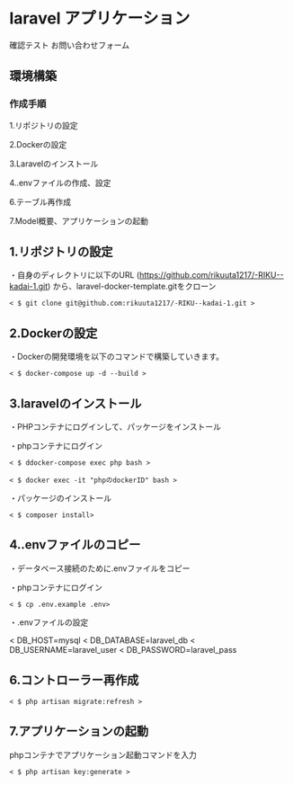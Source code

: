 # laravel アプリケーション
確認テスト お問い合わせフォーム

## 環境構築


### 作成手順
1.リポジトリの設定 

2.Dockerの設定

3.Laravelのインストール

4..envファイルの作成、設定

6.テーブル再作成

7.Model概要、アプリケーションの起動

## 1.リポジトリの設定

・自身のディレクトリに以下のURL (https://github.com/rikuuta1217/-RIKU--kadai-1.git) から、laravel-docker-template.gitをクローン

```
< $ git clone git@github.com:rikuuta1217/-RIKU--kadai-1.git >
```

## 2.Dockerの設定

・Dockerの開発環境を以下のコマンドで構築していきます。

```
< $ docker-compose up -d --build >
```

## 3.laravelのインストール

・PHPコンテナにログインして、パッケージをインストール

・phpコンテナにログイン

```
< $ ddocker-compose exec php bash >

< $ docker exec -it "phpのdockerID" bash >
```

・パッケージのインストール

```
< $ composer install>
```

## 4..envファイルのコピー

・データベース接続のために.envファイルをコピー

・phpコンテナにログイン

```
< $ cp .env.example .env>
```
・.envファイルの設定

< DB_HOST=mysql
< DB_DATABASE=laravel_db
< DB_USERNAME=laravel_user
< DB_PASSWORD=laravel_pass

## 6.コントローラー再作成

```
< $ php artisan migrate:refresh >
```

## 7.アプリケーションの起動

phpコンテナでアプリケーション起動コマンドを入力

```
< $ php artisan key:generate >
```





